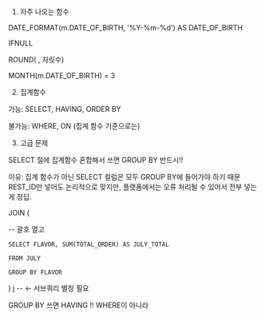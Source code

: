 1. 자주 나오는 함수

DATE_FORMAT(m.DATE_OF_BIRTH, '%Y-%m-%d') AS DATE_OF_BIRTH

IFNULL

ROUND( , 자릿수)

MONTH(m.DATE_OF_BIRTH) = 3   


2. 집계함수

가능: SELECT, HAVING, ORDER BY

불가능: WHERE, ON (집계 함수 기준으로는)

3. 고급 문제

SELECT 절에 집계함수 혼합해서 쓰면 GROUP BY 반드시!!

이유: 집계 함수가 아닌 SELECT 컬럼은 모두 GROUP BY에 들어가야 하기 때문
REST_ID만 넣어도 논리적으로 맞지만, 플랫폼에서는 오류 처리될 수 있어서 전부 넣는 게 정답.

JOIN (

 -- 괄호 열고
 
    SELECT FLAVOR, SUM(TOTAL_ORDER) AS JULY_TOTAL
    
    FROM JULY
    
    GROUP BY FLAVOR
    
) j  -- <- 서브쿼리 별칭 필요

GROUP BY 쓰면 HAVING !! WHERE이 아니라
